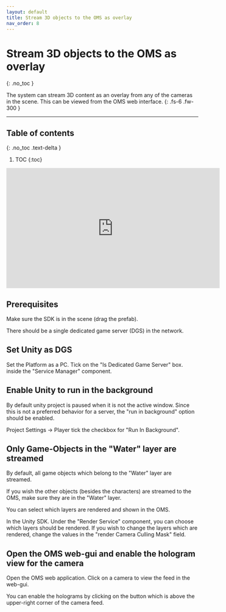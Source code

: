 ```yaml
---
layout: default
title: Stream 3D objects to the OMS as overlay
nav_order: 8
---
```



# Stream 3D objects to the OMS as overlay
{: .no_toc }

The system can stream 3D content as an overlay from any of the cameras in the scene.
This can be viewed from the OMS web interface.
{: .fs-6 .fw-300 }



---
## Table of contents
{: .no_toc .text-delta }

1. TOC
{:toc}


<iframe width="560" height="315" src="https://www.youtube.com/embed/hOzdWpYH_m4" frameborder="0" allowfullscreen></iframe>


## Prerequisites
Make sure the SDK is in the scene (drag the prefab).

There should be a single dedicated game server (DGS) in the network.


## Set Unity as DGS 
Set the Platform as a PC. Tick on the "Is Dedicated Game Server" box. inside the "Service Manager" component.

## Enable Unity to run in the background
By default unity project is paused when it is not the active window.
Since this is not a preferred behavior for a server, the "run in background" option should be enabled.

Project Settings -> Player tick the checkbox for "Run In Background".

## Only Game-Objects in the "Water" layer are streamed

By default, all game objects which belong to the "Water" layer are streamed.

If you wish the other objects (besides the characters) are streamed to the OMS, make sure they are in the "Water" layer.

You can select which layers are rendered and shown in the OMS.

In the Unity SDK. Under the "Render Service" component, you can choose which layers should be rendered.
If you wish to change the layers which are rendered, change the values in the "render Camera Culling Mask" field.

## Open the OMS web-gui and enable the hologram view for the camera
Open the OMS web application. Click on a camera to view the feed in the web-gui.

You can enable the holograms by clicking on the button which is above the upper-right corner of the camera feed.
